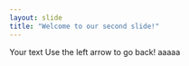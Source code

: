 ```yaml
---
layout: slide
title: "Welcome to our second slide!"
---
```

Your text
Use the left arrow to go back!
aaaaa
